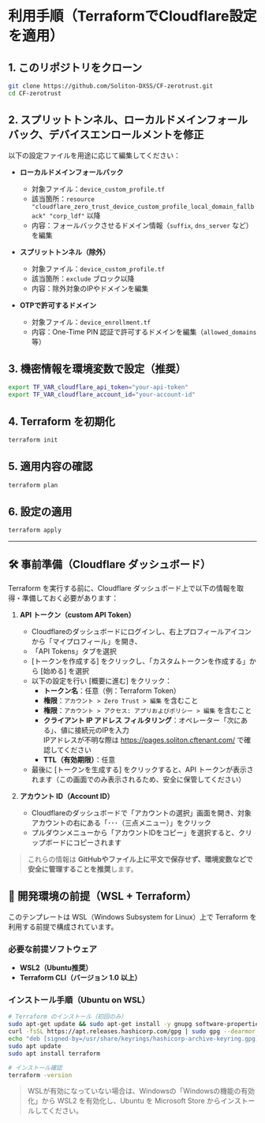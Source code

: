 # 利用手順（TerraformでCloudflare設定を適用）

## 1. このリポジトリをクローン

```bash
git clone https://github.com/Soliton-DXSS/CF-zerotrust.git
cd CF-zerotrust
```

## 2. スプリットトンネル、ローカルドメインフォールバック、デバイスエンロールメントを修正

以下の設定ファイルを用途に応じて編集してください：

- **ローカルドメインフォールバック**
  - 対象ファイル：`device_custom_profile.tf`
  - 該当箇所：`resource "cloudflare_zero_trust_device_custom_profile_local_domain_fallback" "corp_ldf"` 以降
  - 内容：フォールバックさせるドメイン情報（`suffix`, `dns_server` など）を編集

- **スプリットトンネル（除外）**
  - 対象ファイル：`device_custom_profile.tf`
  - 該当箇所：`exclude` ブロック以降
  - 内容：除外対象のIPやドメインを編集

- **OTPで許可するドメイン**
  - 対象ファイル：`device_enrollment.tf`
  - 内容：One-Time PIN 認証で許可するドメインを編集（`allowed_domains` 等）

## 3. 機密情報を環境変数で設定（推奨）

```bash
export TF_VAR_cloudflare_api_token="your-api-token"
export TF_VAR_cloudflare_account_id="your-account-id"
```

## 4. Terraform を初期化

```bash
terraform init
```

## 5. 適用内容の確認

```bash
terraform plan
```

## 6. 設定の適用

```bash
terraform apply
```

---

## 🛠 事前準備（Cloudflare ダッシュボード）

Terraform を実行する前に、Cloudflare ダッシュボード上で以下の情報を取得・準備しておく必要があります：

1. **API トークン（custom API Token）**
   - Cloudflareのダッシュボードにログインし、右上プロフィールアイコンから「マイプロフィール」を開き、
   - 「API Tokens」タブを選択
   - [トークンを作成する] をクリックし、「カスタムトークンを作成する」から [始める] を選択
   - 以下の設定を行い [概要に進む] をクリック：
     - **トークン名**：任意（例：Terraform Token）
     - **権限**：`アカウント > Zero Trust > 編集` を含むこと
     - **権限**：`アカウント > アクセス: アプリおよびポリシー > 編集` を含むこと
     - **クライアント IP アドレス フィルタリング**：オペレーター「次にある」、値に接続元のIPを入力  
       IPアドレスが不明な際は https://pages.soliton.cftenant.com/ で確認してください
     - **TTL（有効期限）**：任意
   - 最後に [トークンを生成する] をクリックすると、API トークンが表示されます（この画面でのみ表示されるため、安全に保管してください）

2. **アカウント ID（Account ID）**
   - Cloudflareのダッシュボードで「アカウントの選択」画面を開き、対象アカウントの右にある「･･･（三点メニュー）」をクリック
   - プルダウンメニューから「アカウントIDをコピー」を選択すると、クリップボードにコピーされます

> これらの情報は **GitHubやファイル上に平文で保存せず、環境変数などで安全に管理することを推奨**します。
## 🧰 開発環境の前提（WSL + Terraform）

このテンプレートは WSL（Windows Subsystem for Linux）上で Terraform を利用する前提で構成されています。

### 必要な前提ソフトウェア

- **WSL2（Ubuntu推奨）**
- **Terraform CLI（バージョン 1.0 以上）**

### インストール手順（Ubuntu on WSL）

```bash
# Terraform のインストール（初回のみ）
sudo apt-get update && sudo apt-get install -y gnupg software-properties-common curl unzip
curl -fsSL https://apt.releases.hashicorp.com/gpg | sudo gpg --dearmor -o /usr/share/keyrings/hashicorp-archive-keyring.gpg
echo "deb [signed-by=/usr/share/keyrings/hashicorp-archive-keyring.gpg] https://apt.releases.hashicorp.com $(lsb_release -cs) main" | sudo tee /etc/apt/sources.list.d/hashicorp.list
sudo apt update
sudo apt install terraform

# インストール確認
terraform -version
```

> WSLが有効になっていない場合は、Windowsの「Windowsの機能の有効化」から WSL2 を有効化し、Ubuntu を Microsoft Store からインストールしてください。
